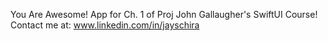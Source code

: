 You Are Awesome! App for Ch. 1 of Proj John Gallaugher's SwiftUI Course!
Contact me at: www.linkedin.com/in/jayschira
